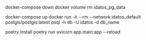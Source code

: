 docker-compose down
docker volume rm idatos_pg_data

docker-compose up
docker run -it --rm --network idatos_default postgis/postgis:latest psql -h db -U idatos -d db_name

poetry install
poetry run uvicorn app.main:app --reload
